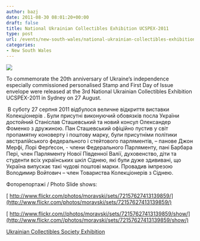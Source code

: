 ```yaml
---
author: bazj
date: 2011-08-30 08:01:20+00:00
draft: false
title: National Ukrainian Collectibles Exhibition UCSPEX-2011
type: post
url: /events/new-south-wales/national-ukrainian-collectibles-exhibition-ucspex-2011/
categories:
- New South Wales
---
```


[![](http://www.ozeukes.com/wp-content/uploads/2011/08/PHILATELIC-EXHIBITION-POSTER-2011-English-72-dpi2.jpg)
](http://www.ozeukes.com/wp-content/uploads/2011/08/PHILATELIC-EXHIBITION-POSTER-2011-English-72-dpi2.jpg)

To commemorate the 20th anniversary of Ukraine’s independence especially commissioned personalised Stamp and First Day of Issue envelope were released at the 3rd National Ukrainian Collectibles Exhibition UCSPEX-2011 in Sydney on 27 August.

 В суботу 27 серпня 2011 відбулося величнe відкриття виставки Колекціонерів . Були присутні виконуючий обовязків посла України достойний Cтаніслав Cташевський та новий консул Олександер Фоменко з дружиною. Пан Cташевський офіційно пустив у світ пропамятну коноверту і поштову марку, були присутніми політики австралійського федерального і стейтового парляментів, – панове Джон Мерфі, Лорі Ферґесон, - члени Федерального Парляменту, пані Бaрбара Пері, член Пaрляменту Нової Південної Валії, духовенство, діти та студенти всіх українських шкіл Cіднею, які були дуже здививані, що Україна випускає такі чудові поштові марки. Провадив імпрезою Володимир Войтович – член Товариства Колекціонерів з Cіднею.

Фоторепортажі / Photo Slide shows: 

[ http://www.flickr.com/photos/moravski/sets/72157627413139859/](http://www.flickr.com/photos/moravski/sets/72157627413139859/)

[ http://www.flickr.com//photos/moravski/sets/72157627413139859/show/](http://www.flickr.com//photos/moravski/sets/72157627413139859/show/)

[Ukrainian Collectibles Society Exhibition](https://picasaweb.google.com/lh/sredir?uname=marichka.halaburda&target=ALBUM&id=5646132187616920625&authkey=Gv1sRgCK-_0uj_lenObw&feat=email)
